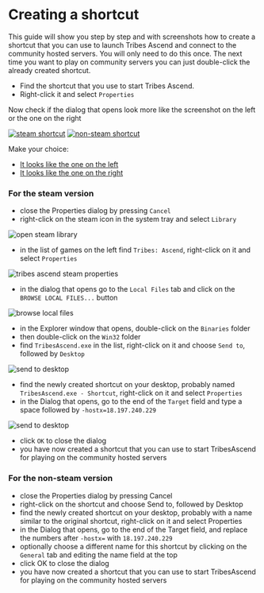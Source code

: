 # Creating a shortcut

This guide will show you step by step and with screenshots how to create a shortcut that you can 
use to launch Tribes Ascend and connect to the community hosted servers. You will only need to do
this once. The next time you want to play on community servers you can just double-click the already
created shortcut. 

* Find the shortcut that you use to start Tribes Ascend.
* Right-click it and select `Properties`

Now check if the dialog that opens look more like the screenshot on the left or the one on the right

[![steam shortcut](../images/tashortcut_steam.png?raw=true)](#For-the-steam-version)
[![non-steam shortcut](../images/tashortcut_nonsteam.png?raw=true)](#For-the-non-steam-version)

Make your choice:
* [It looks like the one on the left](#For-the-steam-version)
* [It looks like the one on the right](#For-the-non-steam-version)

### For the steam version

* close the Properties dialog by pressing `Cancel`
* right-click on the steam icon in the system tray and select `Library`

![open steam library](../images/open_steam_library.gif?raw=true)

* in the list of games on the left find `Tribes: Ascend`, right-click on it and select `Properties`

![tribes ascend steam properties](../images/tribes_ascend_steam_properties.png?raw=true)

* in the dialog that opens go to the `Local Files` tab and click on the `BROWSE LOCAL FILES...` button

![browse local files](../images/browse_local_files.gif?raw=true)

* in the Explorer window that opens, double-click on the `Binaries` folder
* then double-click on the `Win32` folder
* find `TribesAscend.exe` in the list, right-click on it and choose `Send to`, followed by `Desktop`

![send to desktop](../images/send_to_desktop.gif?raw=true)

* find the newly created shortcut on your desktop, probably named `TribesAscend.exe - Shortcut`, right-click on it and select `Properties`
* in the Dialog that opens, go to the end of the `Target` field and type a space followed by `-hostx=18.197.240.229`

![send to desktop](../images/add_hostx_to_target.gif?raw=true)

* click `OK` to close the dialog
* you have now created a shortcut that you can use to start TribesAscend for playing on the community hosted servers

### For the non-steam version

* close the Properties dialog by pressing Cancel
* right-click on the shortcut and choose Send to, followed by Desktop
* find the newly created shortcut on your desktop, probably with a name similar to the original shortcut, right-click on it and select Properties
* in the Dialog that opens, go to the end of the Target field, and replace the numbers after `-hostx=` with `18.197.240.229`
* optionally choose a different name for this shortcut by clicking on the `General` tab and editing the name field at the top
* click OK to close the dialog
* you have now created a shortcut that you can use to start TribesAscend for playing on the community hosted servers
